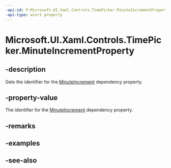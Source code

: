```yaml
---
-api-id: P:Microsoft.UI.Xaml.Controls.TimePicker.MinuteIncrementProperty
-api-type: winrt property
---
```


<!-- Property syntax
public Windows.UI.Xaml.DependencyProperty MinuteIncrementProperty { get; }
-->

# Microsoft.UI.Xaml.Controls.TimePicker.MinuteIncrementProperty

## -description
Gets the identifier for the [MinuteIncrement](timepicker_minuteincrement.md) dependency property.

## -property-value
The identifier for the [MinuteIncrement](timepicker_minuteincrement.md) dependency property.

## -remarks

## -examples

## -see-also
